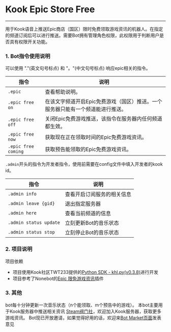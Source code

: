 # Kook Epic Store Free

----

用于Kook语音上推送Epic商店（国区）限时免费领取游戏资讯的机器人。在指定的频道订阅后可以进行推送。需要Bot拥有管理角色权限，此权限用于判断用户是否具有权限开关功能。

### 1. Bot指令使用说明

可以使用 "."(英文句号标点) 和 "。"(中文句号标点) 响应epic相关的指令。

| 指令                  | 说明                                        |
|---------------------|-------------------------------------------|
| `.epic`             | 查看帮助说明。                                   |
| `.epic free on`     | 在该文字频道开启Epic免费游戏（国区）推送。一个服务器只能有一个频道能进行推送。 |
| `.epic free off`    | 关闭Epic免费游戏推送，该指令在服务器内任何频道都生效。             |
| `.epic free now`    | 获取现在正在领取时间的Epic免费游戏资讯。                    |
| `.epic free coming` | 获取预告能领取的Epic免费游戏资讯。                       |

`.admin`开头的指令为开发者指令，使用前需要在config文件中填入开发者的kook id。

| 指令                     | 说明            |
|------------------------|---------------|
| `.admin info`          | 查看开启订阅服务的相关信息 |
| `.admin leave {gid}`   | 退出指定服务器       |
| `.admin here`          | 查看当前频道的信息     |
| `.admin status update` | 立刻更新Bot的音乐状态  |
| `.admin status stop`   | 立刻停止Bot的音乐状态  |

### 2. 项目说明

项目依赖

+ 项目使用Kook社区TWT233提供的[Python SDK - khl.py(v0.3.8)](https://github.com/TWT233/khl.py)进行开发
+ 项目参考了Nonebot的[Epic 限免游戏资讯](https://github.com/monsterxcn/nonebot_plugin_epicfree)插件

### 3. 其他

bot每十分钟更新一次音乐状态（n个能领取、m个预告中的游戏）。 本bot主要用于Kook服务器中推送相关资讯 [Steam阀门社](https://kook.top/nGr9DH)，欢迎加入Kook服务器，获取更多游戏资讯。
Bot现已开放邀请，如果觉得好用的话，欢迎来[Bot Market页面](https://www.botmarket.cn/bots?id=108)发表意见